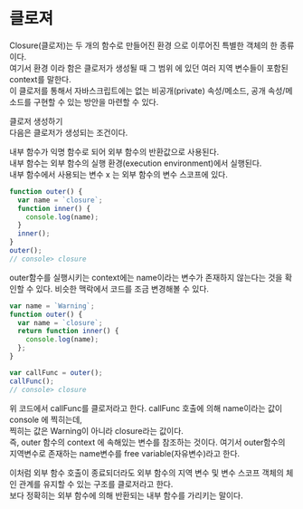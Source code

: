 # 클로져

Closure(클로저)는 두 개의 함수로 만들어진 환경 으로 이루어진 특별한 객체의 한 종류이다. <br />
여기서 환경 이라 함은 클로저가 생성될 때 그 범위 에 있던 여러 지역 변수들이 포함된 context를 말한다.<br />
이 클로저를 통해서 자바스크립트에는 없는 비공개(private) 속성/메소드, 공개 속성/메소드를 구현할 수 있는 방안을 마련할 수 있다.<br />

클로저 생성하기<br />
다음은 클로저가 생성되는 조건이다.<br />

내부 함수가 익명 함수로 되어 외부 함수의 반환값으로 사용된다.<br />
내부 함수는 외부 함수의 실행 환경(execution environment)에서 실행된다.<br />
내부 함수에서 사용되는 변수 x 는 외부 함수의 변수 스코프에 있다.<br />

```javascript
function outer() {
  var name = `closure`;
  function inner() {
    console.log(name);
  }
  inner();
}
outer();
// console> closure
```

outer함수를 실행시키는 context에는 name이라는 변수가 존재하지 않는다는 것을 확인할 수 있다. 비슷한 맥락에서 코드를 조금 변경해볼 수 있다. <br />

```javascript
var name = `Warning`;
function outer() {
  var name = `closure`;
  return function inner() {
    console.log(name);
  };
}

var callFunc = outer();
callFunc();
// console> closure
```

위 코드에서 callFunc를 클로저라고 한다. callFunc 호출에 의해 name이라는 값이 console 에 찍히는데,<br /> 찍히는 값은 Warning이 아니라 closure라는 값이다.<br /> 즉, outer 함수의 context 에 속해있는 변수를 참조하는 것이다. 여기서 outer함수의 지역변수로 존재하는 name변수를 free variable(자유변수)라고 한다.<br />

이처럼 외부 함수 호출이 종료되더라도 외부 함수의 지역 변수 및 변수 스코프 객체의 체인 관계를 유지할 수 있는 구조를 클로저라고 한다. <br />보다 정확히는 외부 함수에 의해 반환되는 내부 함수를 가리키는 말이다.<br />
